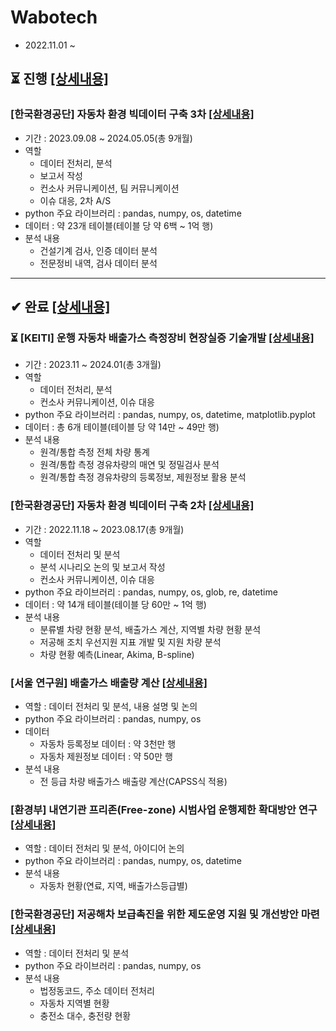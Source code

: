 # Wabotech
- 2022.11.01 ~

## ⏳ 진행 [[상세내용]](https://github.com/kbjung/wabotech/tree/main/processing)

### [한국환경공단] 자동차 환경 빅데이터 구축 3차 [[상세내용]](https://github.com/kbjung/wabotech/tree/main/processing/car_big_data3)
- 기간 : 2023.09.08 ~ 2024.05.05(총 9개월)
- 역할
  - 데이터 전처리, 분석
  - 보고서 작성
  - 컨소사 커뮤니케이션, 팀 커뮤니케이션
  - 이슈 대응, 2차 A/S
- python 주요 라이브러리 : pandas, numpy, os, datetime
- 데이터 : 약 23개 테이블(테이블 당 약 6백 ~ 1억 행)
- 분석 내용
  - 건설기계 검사, 인증 데이터 분석
  - 전문정비 내역, 검사 데이터 분석

---

## ✔ 완료 [[상세내용]](https://github.com/kbjung/wabotech/tree/main/complete)

### ⏳ [KEITI] 운행 자동차 배출가스 측정장비 현장실증 기술개발 [[상세내용]](https://github.com/kbjung/wabotech/tree/main/processing#readme)
- 기간 : 2023.11 ~ 2024.01(총 3개월)
- 역할
  - 데이터 전처리, 분석
  - 컨소사 커뮤니케이션, 이슈 대응
- python 주요 라이브러리 : pandas, numpy, os, datetime, matplotlib.pyplot
- 데이터 : 총 6개 테이블(테이블 당 약 14만 ~ 49만 행)
- 분석 내용
  - 원격/통합 측정 전체 차량 통계
  - 원격/통합 측정 경유차량의 매연 및 정밀검사 분석
  - 원격/통합 측정 경유차량의 등록정보, 제원정보 활용 분석

### [한국환경공단] 자동차 환경 빅데이터 구축 2차 [[상세내용]](https://github.com/kbjung/wabotech/tree/main/complete/car2_exasol#readme)
- 기간 : 2022.11.18 ~ 2023.08.17(총 9개월)
- 역할
  - 데이터 전처리 및 분석
  - 분석 시나리오 논의 및 보고서 작성
  - 컨소사 커뮤니케이션, 이슈 대응
- python 주요 라이브러리 : pandas, numpy, os, glob, re, datetime
- 데이터 : 약 14개 테이블(테이블 당 60만 ~ 1억 행)
- 분석 내용
  - 분류별 차량 현황 분석, 배출가스 계산, 지역별 차량 현황 분석
  - 저공해 조치 우선지원 지표 개발 및 지원 차량 분석
  - 차량 현황 예측(Linear, Akima, B-spline)

### [서울 연구원] 배출가스 배출량 계산 [[상세내용]](https://github.com/kbjung/wabotech/tree/main/complete/seoul_lab#readme)
- 역할 : 데이터 전처리 및 분석, 내용 설명 및 논의
- python 주요 라이브러리 : pandas, numpy, os
- 데이터
  - 자동차 등록정보 데이터 : 약 3천만 행
  - 자동차 제원정보 데이터 : 약 50만 행
- 분석 내용
  - 전 등급 차량 배출가스 배출량 계산(CAPSS식 적용)

### [환경부] 내연기관 프리존(Free-zone) 시범사업 운행제한 확대방안 연구 [[상세내용]](https://github.com/kbjung/wabotech/tree/main/complete/low_gas_vehicle#readme)
- 역할 : 데이터 전처리 및 분석, 아이디어 논의
- python 주요 라이브러리 : pandas, numpy, os, datetime
- 분석 내용
  - 자동차 현황(연료, 지역, 배출가스등급별)

### [한국환경공단] 저공해차 보급촉진을 위한 제도운영 지원 및 개선방안 마련 [[상세내용]](https://github.com/kbjung/wabotech/tree/main/complete/low_gas_vehicle#readme)
- 역할 : 데이터 전처리 및 분석
- python 주요 라이브러리 : pandas, numpy, os
- 분석 내용
  - 법정동코드, 주소 데이터 전처리
  - 자동차 지역별 현황
  - 충전소 대수, 충전량 현황
